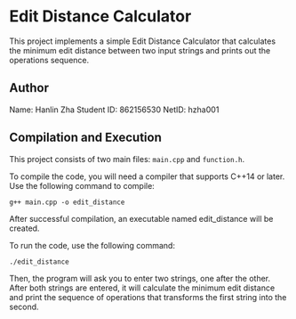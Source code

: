 # Edit Distance Calculator
This project implements a simple Edit Distance Calculator that calculates the minimum edit distance between two input strings and prints out the operations sequence. 

## Author
Name: Hanlin Zha
Student ID: 862156530
NetID: hzha001

## Compilation and Execution
This project consists of two main files: `main.cpp` and `function.h`. 

To compile the code, you will need a compiler that supports C++14 or later. Use the following command to compile:

```shell
g++ main.cpp -o edit_distance
```
After successful compilation, an executable named edit_distance will be created.

To run the code, use the following command:
```shell
./edit_distance
```

Then, the program will ask you to enter two strings, one after the other. After both strings are entered, it will calculate the minimum edit distance and print the sequence of operations that transforms the first string into the second.
